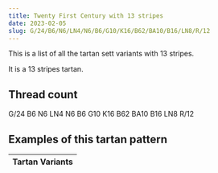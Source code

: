 ```yaml
---
title: Twenty First Century with 13 stripes
date: 2023-02-05
slug: G/24/B6/N6/LN4/N6/B6/G10/K16/B62/BA10/B16/LN8/R/12
---
```

This is a list of all the tartan sett variants with 13 stripes.

It is a 13 stripes tartan.


## Thread count
G/24 B6 N6 LN4 N6 B6 G10 K16 B62 BA10 B16 LN8 R/12

## Examples of this tartan pattern

| Tartan Variants |
|---------------|
